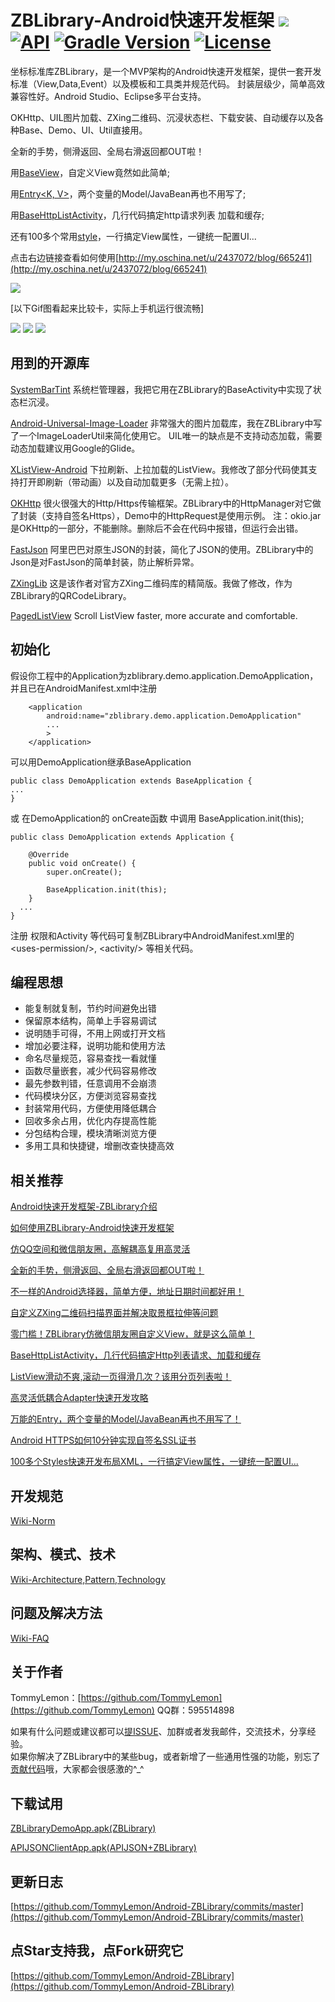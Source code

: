 # ZBLibrary-Android快速开发框架 [![](https://jitpack.io/v/TommyLemon/Android-ZBLibrary.svg)](https://jitpack.io/#TommyLemon/Android-ZBLibrary) [![API](https://img.shields.io/badge/API-15%2B-brightgreen.svg?style=flat)](https://developer.android.com/guide/topics/manifest/uses-sdk-element.html#ApiLevels) [![Gradle Version](https://img.shields.io/badge/gradle-2.10-green.svg)](https://docs.gradle.org/current/release-notes) [![License](https://img.shields.io/badge/license-Apache%202-4EB1BA.svg)](https://www.apache.org/licenses/LICENSE-2.0.html)
坐标标准库ZBLibrary，是一个MVP架构的Android快速开发框架，提供一套开发标准（View,Data,Event）以及模板和工具类并规范代码。
封装层级少，简单高效兼容性好。Android Studio、Eclipse多平台支持。

OKHttp、UIL图片加载、ZXing二维码、沉浸状态栏、下载安装、自动缓存以及各种Base、Demo、UI、Util直接用。

全新的手势，侧滑返回、全局右滑返回都OUT啦！

用[BaseView](https://github.com/TommyLemon/Android-ZBLibrary/blob/master/ZBLibrary(AndroidStudio)/ZBLibrary/src/main/java/zuo/biao/library/base/BaseView.java)，自定义View竟然如此简单;

用[Entry<K, V>](https://github.com/TommyLemon/Android-ZBLibrary/blob/master/ZBLibrary(AndroidStudio)/ZBLibrary/src/main/java/zuo/biao/library/model/Entry.java)，两个变量的Model/JavaBean再也不用写了;

用[BaseHttpListActivity](https://github.com/TommyLemon/Android-ZBLibrary/blob/master/ZBLibrary(AndroidStudio)/ZBLibrary/src/main/java/zuo/biao/library/base/BaseHttpListActivity.java)，几行代码搞定http请求列表 加载和缓存;

还有100多个常用[style](https://github.com/TommyLemon/Android-ZBLibrary/blob/master/ZBLibrary(AndroidStudio)/ZBLibrary/src/main/res/values/styles.xml)，一行搞定View属性，一键统一配置UI... 

点击右边链接查看如何使用[http://my.oschina.net/u/2437072/blog/665241](http://my.oschina.net/u/2437072/blog/665241)


![](https://github.com/TommyLemon/Android-ZBLibrary/blob/master/AllPages.jpg?raw=true)

[以下Gif图看起来比较卡，实际上手机运行很流畅] 

![](https://github.com/TommyLemon/Android-ZBLibrary/blob/master/screenshot/Cache.gif)
![](https://github.com/TommyLemon/Android-ZBLibrary/blob/master/screenshot/DatePickerWindow.gif)
![](https://github.com/TommyLemon/Android-ZBLibrary/blob/master/screenshot/PageScroller.gif)


## 用到的开源库
[SystemBarTint](https://github.com/jgilfelt/SystemBarTint)
系统栏管理器，我把它用在ZBLibrary的BaseActivity中实现了状态栏沉浸。

[Android-Universal-Image-Loader](https://github.com/nostra13/Android-Universal-Image-Loader)
非常强大的图片加载库，我在ZBLibrary中写了一个ImageLoaderUtil来简化使用它。
UIL唯一的缺点是不支持动态加载，需要动态加载建议用Google的Glide。

[XListView-Android](https://github.com/Maxwin-z/XListView-Android)
下拉刷新、上拉加载的ListView。我修改了部分代码使其支持打开即刷新（带动画）以及自动加载更多（无需上拉）。

[OKHttp](https://github.com/square/okhttp)
很火很强大的Http/Https传输框架。ZBLibrary中的HttpManager对它做了封装（支持自签名Https），Demo中的HttpRequest是使用示例。
注：okio.jar是OKHttp的一部分，不能删除。删除后不会在代码中报错，但运行会出错。

[FastJson](https://github.com/alibaba/fastjson)
阿里巴巴对原生JSON的封装，简化了JSON的使用。ZBLibrary中的Json是对FastJson的简单封装，防止解析异常。

[ZXingLib](https://github.com/xuyisheng/ZXingLib)
这是该作者对官方ZXing二维码库的精简版。我做了修改，作为ZBLibrary的QRCodeLibrary。

[PagedListView](https://github.com/TommyLemon/PagedListView)
Scroll ListView faster, more accurate and comfortable.


## 初始化

假设你工程中的Application为zblibrary.demo.application.DemoApplication，并且已在AndroidManifest.xml中注册
```
    <application
        android:name="zblibrary.demo.application.DemoApplication"
        ...
        >
    </application>
```

可以用DemoApplication继承BaseApplication
```
public class DemoApplication extends BaseApplication {
...
}
```
或 在DemoApplication的 onCreate函数 中调用 BaseApplication.init(this);
```
public class DemoApplication extends Application {

	@Override
	public void onCreate() {
		super.onCreate();
		
		BaseApplication.init(this);
	}
  ...
}
```

注册 权限和Activity 等代码可复制ZBLibrary中AndroidManifest.xml里的 \<uses-permission/>, \<activity/> 等相关代码。

## 编程思想
* 能复制就复制，节约时间避免出错
* 保留原本结构，简单上手容易调试
* 说明随手可得，不用上网或打开文档
* 增加必要注释，说明功能和使用方法
* 命名尽量规范，容易查找一看就懂
* 函数尽量嵌套，减少代码容易修改
* 最先参数判错，任意调用不会崩溃
* 代码模块分区，方便浏览容易查找
* 封装常用代码，方便使用降低耦合
* 回收多余占用，优化内存提高性能
* 分包结构合理，模块清晰浏览方便
* 多用工具和快捷键，增删改查快捷高效

## 相关推荐
[Android快速开发框架-ZBLibrary介绍](http://my.oschina.net/u/2437072/blog/662017)

[如何使用ZBLibrary-Android快速开发框架](http://my.oschina.net/u/2437072/blog/665241)

[仿QQ空间和微信朋友圈，高解耦高复用高灵活](https://my.oschina.net/tommylemon/blog/885787)

[全新的手势，侧滑返回、全局右滑返回都OUT啦！](http://www.cnblogs.com/tommylemon/p/5576337.html)

[不一样的Android选择器，简单方便，地址日期时间都好用！](https://my.oschina.net/u/2437072/blog/756271)

[自定义ZXing二维码扫描界面并解决取景框拉伸等问题](http://my.oschina.net/u/2437072/blog/687986)

[零门槛！ZBLibrary仿微信朋友圈自定义View，就是这么简单！](http://my.oschina.net/u/2437072/blog/666625)

[BaseHttpListActivity，几行代码搞定Http列表请求、加载和缓存](http://my.oschina.net/u/2437072/blog/726229)

[ListView滑动不爽,滚动一页得滑几次？该用分页列表啦！](http://my.oschina.net/u/2437072/blog/700674)

[高灵活低耦合Adapter快速开发攻略](http://my.oschina.net/u/2437072/blog/701165)

[万能的Entry，两个变量的Model/JavaBean再也不用写了！](http://my.oschina.net/u/2437072/blog/671895)

[Android HTTPS如何10分钟实现自签名SSL证书](http://my.oschina.net/u/2437072/blog/669041)

[100多个Styles快速开发布局XML，一行搞定View属性，一键统一配置UI...](http://my.oschina.net/u/2437072/blog/716573)

## 开发规范
[Wiki-Norm](https://github.com/TommyLemon/Android-ZBLibrary/wiki/%E5%BC%80%E5%8F%91%E8%A7%84%E8%8C%83)

## 架构、模式、技术
[Wiki-Architecture,Pattern,Technology](https://github.com/TommyLemon/Android-ZBLibrary/wiki/%E6%9E%B6%E6%9E%84%E3%80%81%E6%A8%A1%E5%BC%8F%E3%80%81%E6%8A%80%E6%9C%AF)

## 问题及解决方法
[Wiki-FAQ](https://github.com/TommyLemon/Android-ZBLibrary/wiki/%E9%97%AE%E9%A2%98%E5%8F%8A%E8%A7%A3%E5%86%B3%E6%96%B9%E6%B3%95)

## 关于作者
TommyLemon：[https://github.com/TommyLemon](https://github.com/TommyLemon)
QQ群：595514898

如果有什么问题或建议都可以[提ISSUE](https://github.com/TommyLemon/Android-ZBLibrary/issues)、加群或者发我邮件，交流技术，分享经验。<br >
如果你解决了ZBLibrary中的某些bug，或者新增了一些通用性强的功能，别忘了[贡献代码](https://github.com/TommyLemon/Android-ZBLibrary/issues)哦，大家都会很感激的^_^

## 下载试用

[ZBLibraryDemoApp.apk(ZBLibrary)](http://files.cnblogs.com/files/tommylemon/ZBLibraryDemoApp.apk)

[APIJSONClientApp.apk(APIJSON+ZBLibrary)](http://files.cnblogs.com/files/tommylemon/APIJSONApp.apk)

## 更新日志
[https://github.com/TommyLemon/Android-ZBLibrary/commits/master](https://github.com/TommyLemon/Android-ZBLibrary/commits/master)

## 点Star支持我，点Fork研究它

[https://github.com/TommyLemon/Android-ZBLibrary](https://github.com/TommyLemon/Android-ZBLibrary)

